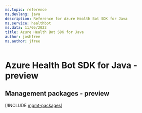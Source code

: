 ```yaml
---
ms.topic: reference
ms.devlang: java
description: Reference for Azure Health Bot SDK for Java
ms.service: healthbot
ms.data: 11/05/2022
title: Azure Health Bot SDK for Java
author: joshfree
ms.author: jfree
---
```

# Azure Health Bot SDK for Java - preview

## Management packages - preview
[!INCLUDE [mgmt-packages](health-bot-mgmt-index.md)]